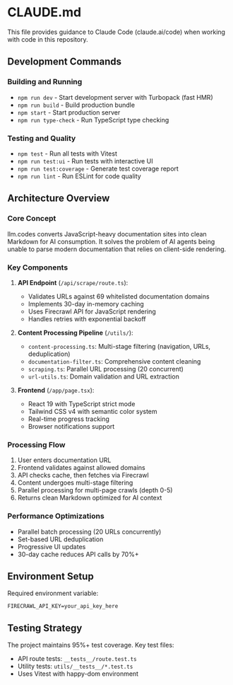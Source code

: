 # CLAUDE.md

This file provides guidance to Claude Code (claude.ai/code) when working with code in this repository.

## Development Commands

### Building and Running
- `npm run dev` - Start development server with Turbopack (fast HMR)
- `npm run build` - Build production bundle
- `npm start` - Start production server
- `npm run type-check` - Run TypeScript type checking

### Testing and Quality
- `npm test` - Run all tests with Vitest
- `npm run test:ui` - Run tests with interactive UI
- `npm run test:coverage` - Generate test coverage report
- `npm run lint` - Run ESLint for code quality

## Architecture Overview

### Core Concept
llm.codes converts JavaScript-heavy documentation sites into clean Markdown for AI consumption. It solves the problem of AI agents being unable to parse modern documentation that relies on client-side rendering.

### Key Components

1. **API Endpoint** (`/api/scrape/route.ts`):
   - Validates URLs against 69 whitelisted documentation domains
   - Implements 30-day in-memory caching
   - Uses Firecrawl API for JavaScript rendering
   - Handles retries with exponential backoff

2. **Content Processing Pipeline** (`/utils/`):
   - `content-processing.ts`: Multi-stage filtering (navigation, URLs, deduplication)
   - `documentation-filter.ts`: Comprehensive content cleaning
   - `scraping.ts`: Parallel URL processing (20 concurrent)
   - `url-utils.ts`: Domain validation and URL extraction

3. **Frontend** (`/app/page.tsx`):
   - React 19 with TypeScript strict mode
   - Tailwind CSS v4 with semantic color system
   - Real-time progress tracking
   - Browser notifications support

### Processing Flow
1. User enters documentation URL
2. Frontend validates against allowed domains
3. API checks cache, then fetches via Firecrawl
4. Content undergoes multi-stage filtering
5. Parallel processing for multi-page crawls (depth 0-5)
6. Returns clean Markdown optimized for AI context

### Performance Optimizations
- Parallel batch processing (20 URLs concurrently)
- Set-based URL deduplication
- Progressive UI updates
- 30-day cache reduces API calls by 70%+

## Environment Setup

Required environment variable:
```
FIRECRAWL_API_KEY=your_api_key_here
```

## Testing Strategy

The project maintains 95%+ test coverage. Key test files:
- API route tests: `__tests__/route.test.ts`
- Utility tests: `utils/__tests__/*.test.ts`
- Uses Vitest with happy-dom environment